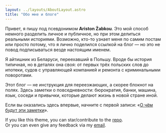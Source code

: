 ```yaml
---
layout: ../layouts/AboutLayout.astro
title: "Обо мне и блоге"
---
```


Привет, я пишу под псевдонимом **Ariston Żabkou**.
Это мой способ немного разделить личное и публичное, но при этом делиться реальными историями. Возможно, кто-то узнает меня по самим постам или просто потому, что я лично поделился ссылкой на блог — но это не повод подписываться везде настоящим именем.

Я айтишник из Беларуси, переехавший в Польшу. Вроде бы история типичная, но в деталях она своя: от первых трёх польских слов до ипотеки, судов с управляющей компанией и ремонта с криминальными поворотами.

Этот блог — не инструкция для переезжающих, а скорее блокнот на полях. Здесь заметки о повседневности: бюрократия, банки, машина, язык, соседи и привычки, которые делают жизнь в новой стране иной.

Если вы оказались здесь впервые, начните с первой записи: «[О чём будут эти заметки](/posts/hello-world/)».

If you like this theme, you can star/contribute to the [repo](https://github.com/satnaing/astro-paper).  
Or you can even give any feedback via my [email](mailto:contact@satnaing.dev).
